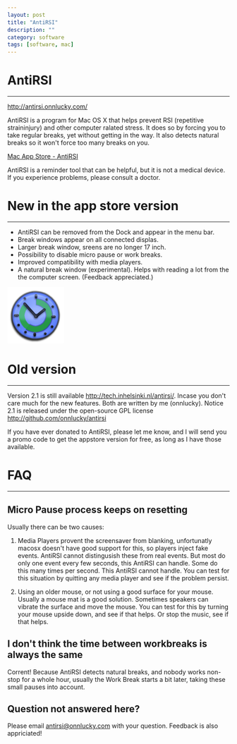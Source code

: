 ```yaml
---
layout: post
title: "AntiRSI"
description: ""
category: software
tags: [software, mac]
---
```



# AntiRSI
---

<http://antirsi.onnlucky.com/>

AntiRSI is a program for Mac OS X that helps prevent RSI (repetitive straininjury) and other computer ralated stress. It does so by forcing you to take regular breaks, yet without getting in the way. It also detects natural breaks so it won't force too many breaks on you.

[Mac App Store - AntiRSI](http://itunes.apple.com/us/app/antirsi/id442007571?mt=12 "AntiRSI")

AntiRSI is a reminder tool that can be helpful, but it is not a medical device. If you experience problems, please consult a doctor.

# New in the app store version
---

* AntiRSI can be removed from the Dock and appear in the menu bar.
* Break windows appear on all connected displas.
* Larger break window, sreens are no longer 17 inch.
* Possibility to disable micro pause or work breaks.
* Improved compatibility with media players.
* A natural break window (experimental). Helps with reading a lot from the the computer screen. (Feedback appreciated.)

![AntiRSI](/assets/img/software/antirsi.png "antirsi")

# Old version
---

Version 2.1 is still available <http://tech.inhelsinki.nl/antirsi/>. Incase you don't care much for the new features. Both are written by me (onnlucky). Notice 2.1 is released under the open-source GPL license <http://github.com/onnlucky/antirsi>

If you have ever donated to AntiRSI, please let me know, and I will send you a promo code to get the appstore version for free, as long as I have those available.

# FAQ
---

## Micro Pause process keeps on resetting

Usually there can be two causes:

1. Media Players provent the screensaver from blanking, unfortunatly macosx doesn't have good support for this, so players inject fake events. AntiRSI cannot distingusish these from real events. But most do only one event every few seconds, this AntiRSI can handle. Some do this many times per second. This AntiRSI cannot handle. You can test for this situation by quitting any media player and see if the problem persist.

1. Using an older mouse, or not using a good surface for your mouse. Usually a mouse mat is a good solution. Sometimes speakers can vibrate the surface and move the mouse. You can test for this by turning your mouse upside down, and see if that helps. Or stop the music, see if that helps.

## I don't think the time between workbreaks is always the same

Corrent! Because AntiRSI detects natural breaks, and nobody works non-stop for a whole hour, usually the Work Break starts a bit later, taking these small pauses into account.

## Question not answered here?

Please email <antirsi@onnlucky.com> with your question. Feedback is also appriciated!
